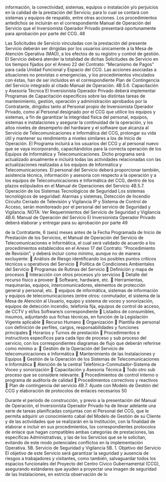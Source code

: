 información, la conectividad, sistemas, equipos o instalación y/o perjuicios en la calidad de la
prestación del Servicio; para lo cual se contará con sistemas y equipos de respaldo, entre
otras acciones.
Los procedimientos antedichos se incluirán en el correspondiente Manual de Operación del
Servicio que el Inversionista Operador Privado presentará oportunamente para aprobación
por parte del CCG.
48

Las Solicitudes de Servicio vinculadas con la prestación del presente Servicio deberán ser
dirigidas por los usuarios únicamente a la Mesa de Atención Operativa (MAO), a los efectos
de su registro y control de gestión.
El Servicio deberá atender la totalidad de dichas Solicitudes de Servicio en los tiempos
fijados por el Anexo 22 del Contrato: “Mecanismo de Pagos” para cada Unidad Funcional
y Espacio del CCG.
Las acciones asociadas a situaciones no previstas o emergencias, y los procedimientos
vinculados con éstas, han de ser incluidos en el correspondiente Plan de Contingencia del
Servicio integrado al citado Manual de Operación.
4B.5.6. Capacitación y Asesoría Técnica
El Inversionista Operador Privado deberá implementar Programas de Capacitación
específicos sobre las distintas tareas de mantenimiento, gestión, operación y administración
aprobados por la Contratante, dirigidos tanto al Personal propio de Inversionista Operador
Privado, como al Personal designado por el CCG que utilice los equipos y sistemas, a fin de
garantizar la integridad física del personal, equipos, sistemas e instalaciones y asegurar la
continuidad de la operación, y los altos niveles de desempeño del hardware y el software
que alcanza al Servicio de Telecomunicaciones e Informática del CCG, prolongar su vida útil
y mantener su rendimiento a niveles similares a los de Inicio de Operación.
El Programa incluirá a los usuarios del CCG y al personal nuevo que se vaya incorporando,
capacitándolos para la correcta operación de los Equipos de Informática y
Telecomunicaciones. Dicho programa será actualizado anualmente e incluirá todas las
actividades relacionadas con las actualizaciones realizadas a los equipos de Informática y
Telecomunicaciones.
El personal del Servicio deberá proporcionar también, asistencia técnica, información y
asesoría con respecto a la operación y a los equipos de Telecomunicaciones e Informática
del CCG, dentro de los plazos estipulados en el Manual de Operaciones del Servicio
4B.5.7. Operación de los Sistemas Tecnológicos de Seguridad
Los sistemas tecnológicos de seguridad: Alarmas y sistemas, Detección de Incendio Circuito
Cerrado de Televisión y Vigilancia IP y Sistema de Control de Acceso, serán monitoreado
por el personal del servicio de Seguridad y Vigilancia.
NOTA: Ver Requerimientos del Servicio de Seguridad y Vigilancia
4B.6. Manual de Operación del Servicio
El Inversionista Operador Privado deberá elaborar y entregar para su aprobación por parte
49

de la Contratante, 6 (seis) meses antes de la Fecha Programada de Inicio de Prestación de
los Servicios, el Manual de Operación del Servicio de Telecomunicaciones e Informática, el
cual será validado de acuerdo a los procedimientos establecidos en el Anexo 17 del
Contrato: “Procedimiento de Revisión”, y deberá incluir como mínimo, aunque no de
manera excluyente:
 Análisis de Riesgo identificando los posibles puntos críticos técnicos u operativos del
Servicio
 Política de Condiciones Ambientales del Servicio
 Programas de Rutinas del Servicio
 Definición y mapa de procesos
 Interacción con otros procesos y/o servicios
 Detalle del recurso físico a proveer
 Software, hardware, etc.
 Herramientas, maquinarias, equipos, intercomunicadores, elementos de
protección general y personal, etc.
 equipos de informática, sistemas de información y equipos de
telecomunicaciones (entre otros: conmutador, el sistema de la Mesa de
Atención al Usuario, equipo y sistema de voceo y sonorización, equipos de
detección incendio, telefonía fija, equipos de control de acceso, de CCTV y
el/los Software/s correspondiente
 Listados de consumibles, insumos, adjuntando sus fichas técnicas, en función
de la Legislación Vigente aplicable
 Recurso Humano
 Organización
 Plantilla de personal con definición de perfiles, cargos, responsabilidades y
funciones principales
 Horarios y Turnos de prestación
 Procedimientos e instructivos específicos para cada tipo de proceso y sub proceso del
servicio, con los correspondientes diagramas de flujo que deberán referirse como
mínimo a:
 Gestión de la Operación del Servicio de telecomunicaciones e Informática
 Mantenimiento de las Instalaciones y Equipos
 Gestión de la Operación de los Sistemas de Telecomunicaciones e Informática
 Atención de la central Telefónica-Conmutador-Sistema de Voceo y sonorización
 Capacitación y Asesoría Técnica
 Todo otro sub proceso que se considere relevante.
 Procedimientos de control interno o programa de auditoría de calidad
 Procedimientos correctivos y reactivos
 Plan de contingencia del servicio
4B.7. Ajuste con Modelo de Gestión del CCG y elaboración de protocolos de enlaces
necesarios
50

Durante el período de construcción, y previo a la presentación del Manual de Operación, el
Inversionista Operador Privado ha de llevar adelante una serie de tareas planificadas
conjuntas con el Personal del CCG, que le permita adquirir un conocimiento cabal del
Modelo de Gestión de su Cliente y de las actividades que se realizarán en la Institución, con
la finalidad de elaborar e incluir en sus procedimientos, los correspondientes protocolos de
enlace que hagan compatibles ambas categorías de prestaciones, las específicas
Administrativas, y las de los Servicios que se le solicitan, evitando de este modo potenciales
conflictos en la implementación Operativa.
5B. Servicio de Seguridad y Vigilancia
5B. 1. Objetivo del Servicio
El objetivo de este Servicio será garantizar la seguridad y ausencia de riesgos a
trabajadores y visitantes, como también, salvaguardar todos los espacios funcionales del
Proyecto del Centro Cívico Gubernamental (CCG), asegurando estándares que ayuden a
proyectar una imagen de seguridad de las Instalaciones, en estricta observación de lo
